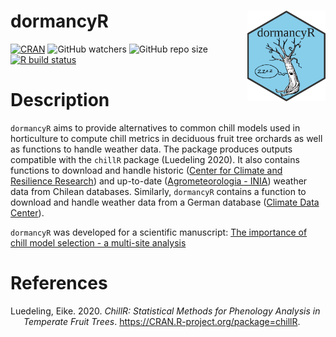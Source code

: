 
# dormancyR <a><img src='man/figures/dormancyR.png' align="right" height="145" /></a>

<!-- badges: start -->

[![CRAN](https://www.r-pkg.org/badges/version/dormancyR)](https://CRAN.R-project.org/package=dormancyR)
![GitHub
watchers](https://img.shields.io/github/watchers/EduardoFernandezC/dormancyR?label=Watch&style=social)
![GitHub repo
size](https://img.shields.io/github/repo-size/EduardoFernandezC/dormancyR)
[![R build
status](https://github.com/EduardoFernandezC/dormancyR/workflows/R-CMD-check/badge.svg)](https://github.com/EduardoFernandezC/dormancyR/actions?workflow=R-CMD-check)
<!-- badges: end -->

<!-- README.md is generated from README.Rmd. Please edit that file -->

# Description

`dormancyR` aims to provide alternatives to common chill models used in
horticulture to compute chill metrics in deciduous fruit tree orchards
as well as functions to handle weather data. The package produces
outputs compatible with the `chillR` package (Luedeling 2020). It also
contains functions to download and handle historic ([Center for Climate
and Resilience Research](https://www.cr2.cl)) and up-to-date
([Agrometeorologia - INIA](https://agrometeorologia.cl/)) weather data
from Chilean databases. Similarly, `dormancyR` contains a function to
download and handle weather data from a German database ([Climate Data
Center](https://cdc.dwd.de/portal/)).

`dormancyR` was developed for a scientific manuscript: [The importance
of chill model selection - a multi-site
analysis](https://doi.org/10.1016/j.eja.2020.126103)

# References

<div id="refs" class="references hanging-indent">

<div id="ref-R-chillR">

Luedeling, Eike. 2020. *ChillR: Statistical Methods for Phenology
Analysis in Temperate Fruit Trees*.
<https://CRAN.R-project.org/package=chillR>.

</div>

</div>
